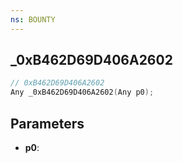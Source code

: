 ```yaml
---
ns: BOUNTY
---
```

## _0xB462D69D406A2602

```c
// 0xB462D69D406A2602
Any _0xB462D69D406A2602(Any p0);
```

## Parameters
* **p0**:
